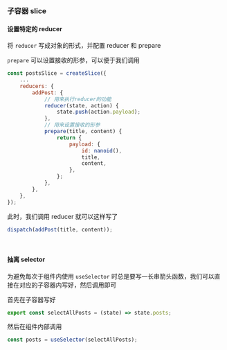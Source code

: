 ### 子容器 slice

#### 设置特定的 reducer

将 `reducer` 写成对象的形式，并配置 reducer 和 prepare

`prepare` 可以设置接收的形参，可以便于我们调用

```jsx
const postsSlice = createSlice({
	...
	reducers: {
		addPost: {
            // 用来执行reducer的功能
			reducer(state, action) {
				state.push(action.payload);
			},
            // 用来设置接收的形参
			prepare(title, content) {
				return {
					payload: {
						id: nanoid(),
						title,
						content,
					},
				};
			},
		},
	},
});
```

此时，我们调用 reducer 就可以这样写了

```jsx
dispatch(addPost(title, content));
```

<br>

#### 抽离 selector

为避免每次于组件内使用 `useSelector` 时总是要写一长串箭头函数，我们可以直接在对应的子容器内写好，然后调用即可

首先在子容器写好

```js
export const selectAllPosts = (state) => state.posts;
```

然后在组件内部调用

```js
const posts = useSelector(selectAllPosts);
```

<br>
